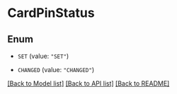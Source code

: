 # CardPinStatus

## Enum


* `SET` (value: `"SET"`)

* `CHANGED` (value: `"CHANGED"`)


[[Back to Model list]](../../README.md#documentation-for-models) [[Back to API list]](../../README.md#documentation-for-api-endpoints) [[Back to README]](../../README.md)


